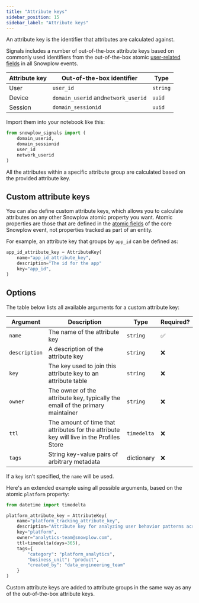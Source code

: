 ```yaml
---
title: "Attribute keys"
sidebar_position: 15
sidebar_label: "Attribute keys"
---
```


An attribute key is the identifier that attributes are calculated against.

Signals includes a number of out-of-the-box attribute keys based on commonly used identifiers from the out-of-the-box atomic [user-related fields](/docs/fundamentals/canonical-event/index.md#user-related-fields) in all Snowplow events.

| Attribute key | Out-of-the-box identifier           | Type     |
| ------------- | ----------------------------------- | -------- |
| User          | `user_id`                           | `string` |
| Device        | `domain_userid` and`network_userid` | `uuid`   |
| Session       | `domain_sessionid`                  | `uuid`   |

Import them into your notebook like this:

```python
from snowplow_signals import (
    domain_userid,
    domain_sessionid
    user_id
    network_userid
)
```

All the attributes within a specific attribute group are calculated based on the provided attribute key.

## Custom attribute keys

You can also define custom attribute keys, which allows you to calculate attributes on any other Snowplow atomic property you want. Atomic properties are those that are defined in the [atomic fields](/docs/fundamentals/canonical-event/index.md#atomic-fields) of the core Snowplow event, not properties tracked as part of an entity.

For example, an attribute key that groups by `app_id` can be defined as:

```python
app_id_attribute_key = AttributeKey(
    name="app_id_attribute_key",
    description="The id for the app"
    key="app_id",
)
```

## Options

The table below lists all available arguments for a custom attribute key:

| Argument      | Description                                                                              | Type        | Required? |
| ------------- | ---------------------------------------------------------------------------------------- | ----------- | --------- |
| `name`        | The name of the attribute key                                                            | `string`    | ✅         |
| `description` | A description of the attribute key                                                       | `string`    | ❌         |
| `key`         | The key used to join this attribute key to an attribute table                            | `string`    | ❌         |
| `owner`       | The owner of the attribute key, typically the email of the primary maintainer            | `string`    | ❌         |
| `ttl`         | The amount of time that attributes for the attribute key will live in the Profiles Store | `timedelta` | ❌         |
| `tags`        | String key-value pairs of arbitrary metadata                                             | dictionary  | ❌         |

If a `key` isn't specified, the `name` will be used.

Here's an extended example using all possible arguments, based on the atomic `platform` property:

```python
from datetime import timedelta

platform_attribute_key = AttributeKey(
    name="platform_tracking_attribute_key",
    description="Attribute key for analyzing user behavior patterns across different platforms (web, mobile, server-side) to understand cross-platform engagement and optimize user experience",
    key="platform",
    owner="analytics-team@snowplow.com",
    ttl=timedelta(days=365),
    tags={
        "category": "platform_analytics",
        "business_unit": "product",
        "created_by": "data_engineering_team"
    }
)
```

Custom attribute keys are added to attribute groups in the same way as any of the out-of-the-box attribute keys.
